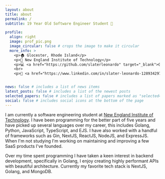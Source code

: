 ```yaml
---
layout: about
title: about
permalink: /
subtitle: 19 Year Old Software Engineer Student 🌱

profile:
  align: right
  image: prof_pic.png
  image_circular: false # crops the image to make it circular
  more_info: >
    <p>🏠 Glocester, Rhode Island</p>
    <p>🏫 New England Institute of Technology</p>
    <p>💻 <a href="https://github.com/slaterleonardo" target="_blank">GitHub</a></p>
    <br>
    <p>🧑 <a href="https://www.linkedin.com/in/slater-leonardo-128934297/" target="_blank">LinkedIn</a></p>


news: false # includes a list of news items
latest_posts: false # includes a list of the newest posts
selected_papers: false # includes a list of papers marked as "selected={true}"
social: false # includes social icons at the bottom of the page
---
```


I am currently a software engineering student at [New England Institute of Technology](https://www.neit.edu/). I have been programming for the better part of five years and have picked up several languages over my career, this includes Golang, Python, JavaScript, TypeScript, and EJS. I have also worked with a handful of frameworks such as Gin, NextJS, ReactJS, NodeJS, and ExpressJS. When I'm not studying I'm working on maintaining and improving a few SaaS products I've founded.

Over my time spent programming I have taken a keen interest in backend development, specifically in Golang, I enjoy creating highly performant APIs with beautiful architecture. Currently my favorite tech stack is NextJS, Golang, and MongoDB.

